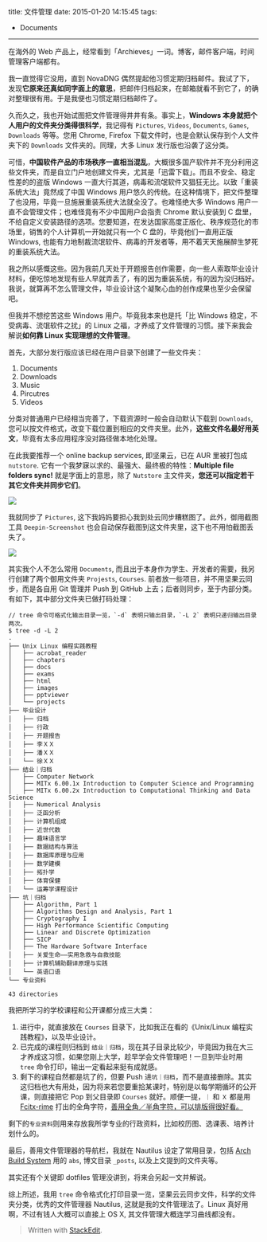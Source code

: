 title: 文件管理
date: 2015-01-20 14:15:45
tags:
- Documents
---
在海外的 Web 产品上，经常看到「Archieves」一词。博客，邮件客户端，时间管理客户端都有。

我一直觉得它没用，直到 NovaDNG 偶然提起他习惯定期归档邮件。我试了下，发现**它原来还真如同字面上的意思**，把邮件归档起来，在邮箱就看不到它了，的确对整理很有用。于是我便也习惯定期归档邮件了。

久而久之，我也开始试图把文件管理得井井有条。事实上，**Windows 本身就把个人用户的文件夹分类得很科学**，我记得有 `Pictures`, `Videos`, `Documents`, `Games`, `Downloads` 等等。您用 Chrome, Firefox 下载文件时，也是会默认保存到个人文件夹下的 `Downloads` 文件夹的。同理，大多 Linux 发行版也沿袭了这分类。

可惜，**中国软件产品的市场秩序一直相当混乱**，大概很多国产软件并不充分利用这些文件夹，而是自立门户地创建文件夹，尤其是「迅雷下载」。而且不安全、稳定性差的的盗版 Windows 一直大行其道，病毒和流氓软件又猖狂无比。以致「重装系统大法」竟然成了中国 Windows 用户悠久的传统。在这种情境下，把文件整理了也没用，毕竟一旦施展重装系统大法就全没了。也难怪绝大多 Windows 用户一直不会管理文件；也难怪竟有不少中国用户会指责 Chrome 默认安装到 C 盘里，不给自定义安装路径的选项。您要知道，在发达国家高度正版化、秩序规范化的市场里，销售的个人计算机一开始就只有一个 C 盘的，毕竟他们一直用正版 Windows, 也能有力地制裁流氓软件、病毒的开发者等，用不着天天施展醉生梦死的重装系统大法。

我之所以感慨这些。因为我前几天处于开题报告创作需要，向一些人索取毕业设计材料，便吃惊地发现有些人早就弄丢了，有的因为重装系统，有的因为没归档好。我说，就算再不怎么管理文件，毕业设计这个凝聚心血的创作成果也至少会保留吧。

但我并不想挖苦这些 Windows 用户。毕竟我本来也是托「比 Windows 稳定，不受病毒、流氓软件之扰」的 Linux 之福，才养成了文件管理的习惯。接下来我会解说**如何靠 Linux 实现理想的文件管理**。

首先，大部分发行版应该已经在用户目录下创建了一些文件夹：

1. Documents
2. Downloads
3. Music
4. Pircutres
5. Videos

分类对普通用户已经相当完善了，下载资源时一般会自动默认下载到 `Downloads`, 您可以按文件格式，改变下载位置到相应的文件夹里。此外，**这些文件名最好用英文**，毕竟有太多应用程序没对路径做本地化处理。

在此我要推荐一个 online backup services, 即坚果云，已在 AUR 里被打包成 `nutstore`. 它有一个我梦寐以求的、最强大、最终极的特性：**Multiple file folders sync!** 就是字面上的意思，除了 `Nutstore` 主文件夹，**您还可以指定若干其它文件夹并同步它们**。

![](https://lh6.googleusercontent.com/-ylaCVei55qg/VL3sHztpZEI/AAAAAAAAJ8Y/evtRshlLIPI/s0/DeepinScreenshot20150120134640.png)

我就同步了 `Pictures`, 这下我妈妈要担心我到处云同步糟糕图了。此外，御用截图工具 `Deepin-Screenshot` 也会自动保存截图到这文件夹里，这下也不用怕截图丢失了。

![](https://lh5.googleusercontent.com/-jf_WcNVF7Fs/VL3tATQerLI/AAAAAAAAJ8s/MnAc2JIEOOE/s0/DeepinScreenshot20150120135145.png)

其实我个人不怎么常用 `Documents`, 而且出于本身作为学生、开发者的需要，我另行创建了两个御用文件夹 `Projests`, `Courses`. 前者放一些项目，并不用坚果云同步，而是各自用 Git 管理并 Push 到 GitHub 上去；后者则同步，至于内部分类。有如下，其中部分文件夹已做打码处理：
	
	// tree 命令可格式化输出目录一览，`-d` 表明只输出目录，`-L 2` 表明只递归输出目录两次。
	$ tree -d -L 2 
	.
	├── Unix Linux 编程实践教程
	│   ├── acrobat_reader
	│   ├── chapters
	│   ├── docs
	│   ├── exams
	│   ├── html
	│   ├── images
	│   ├── pptviewer
	│   └── projects
	├── 毕业设计
	│   ├── 归档
	│   ├── 行政
	│   ├── 开题报告
	│   ├── 李ＸＸ
	│   ├── 潘ＸＸ
	│   └── 徐ＸＸ
	├── 结业｜归档
	│   ├── Computer Network
	│   ├── MITx 6.00.1x Introduction to Computer Science and Programming
	│   ├── MITx 6.00.2x Introduction to Computational Thinking and Data Science
	│   ├── Numerical Analysis
	│   ├── 泛函分析
	│   ├── 计算机组成
	│   ├── 近世代数
	│   ├── 趣味语言学
	│   ├── 数据结构与算法
	│   ├── 数据库原理与应用
	│   ├── 数学建模
	│   ├── 拓扑学
	│   ├── 体育保健
	│   └── 运筹学课程设计
	├── 坑｜归档
	│   ├── Algorithm, Part 1
	│   ├── Algorithms Design and Analysis, Part 1
	│   ├── Cryptography I
	│   ├── High Performance Scientific Computing
	│   ├── Linear and Discrete Optimization
	│   ├── SICP
	│   ├── The Hardware Software Interface
	│   ├── 关爱生命——实用急救与自救技能
	│   ├── 计算机辅助翻译原理与实践
	│   └── 英语口语
	└── 专业资料

	43 directories

我把所学习的学校课程和公开课都分成三大类：

1. 进行中，就直接放在 `Courses` 目录下，比如我正在看的《Unix/Linux 编程实践教程》，以及毕业设计。
2. 已完成的课程则归档到 `结业｜归档`，现在其子目录比较少，毕竟因为我在大三才养成这习惯，如果您刚上大学，趁早学会文件管理吧！一旦到毕业时用 `tree` 命令打印，输出一定看起来挺有成就感。
3. 剩下的课程自然都是坑了的，但要 Push 进`坑｜归档`，而不是直接删除。其实这归档也大有用处，因为将来若您要重拾某课时，特别是以每学期循环的公开课，则直接把它 Pop 到父目录即 `Courses` 就好。顺便一提，`｜` 和 `Ｘ` 都是用 [Fcitx-rime](http://arch.acgtyrant.com/2014/11/11/Fcitx-rime/) 打出的全角字符，[善用全角／半角字符，可以排版得很好看。](http://blog.acgtyrant.com/chinese-western-mixed-typesetting.html)

剩下的`专业资料`则用来存放我所学专业的行政资料，比如校历图、选课表、培养计划什么的。

最后，善用文件管理器的导航栏，我就在 Nautilus 设定了常用目录，包括  [Arch Build System](https://wiki.archlinux.org/index.php/Arch_Build_System) 用的 `abs`, 博文目录 `_posts`, 以及上文提到的文件夹等。

其实还有个关键即 dotfiles 管理没讲到，将来会另起一文并解说。

综上所述，我用 `tree` 命令格式化打印目录一览，坚果云云同步文件，科学的文件夹分类，优秀的文件管理器 Nautilus, 这就是我的文件管理法了。Linux 真好用啊，不过有钱人大概可以直接上 OS X, 其文件管理大概连学习曲线都没有。

> Written with [StackEdit](https://stackedit.io/).
